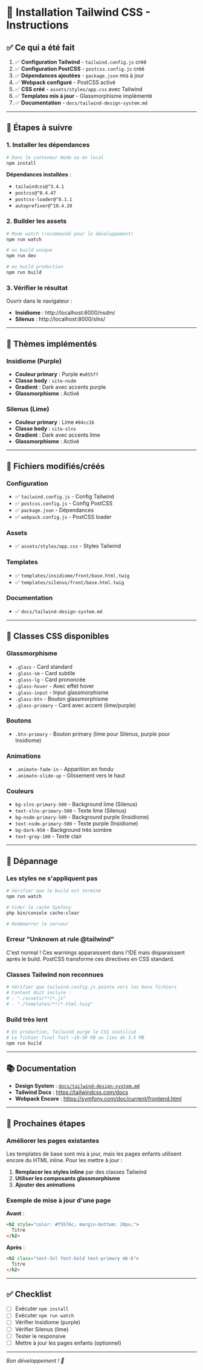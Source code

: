 # 🎨 Installation Tailwind CSS - Instructions

## ✅ Ce qui a été fait

1. ✅ **Configuration Tailwind** - `tailwind.config.js` créé
2. ✅ **Configuration PostCSS** - `postcss.config.js` créé
3. ✅ **Dépendances ajoutées** - `package.json` mis à jour
4. ✅ **Webpack configuré** - PostCSS activé
5. ✅ **CSS créé** - `assets/styles/app.css` avec Tailwind
6. ✅ **Templates mis à jour** - Glassmorphisme implémenté
7. ✅ **Documentation** - `docs/tailwind-design-system.md`

---

## 🚀 Étapes à suivre

### 1. Installer les dépendances

```bash
# Dans le conteneur Node ou en local
npm install
```

**Dépendances installées** :
- `tailwindcss@^3.4.1`
- `postcss@^8.4.47`
- `postcss-loader@^8.1.1`
- `autoprefixer@^10.4.20`

### 2. Builder les assets

```bash
# Mode watch (recommandé pour le développement)
npm run watch

# ou build unique
npm run dev

# ou build production
npm run build
```

### 3. Vérifier le résultat

Ouvrir dans le navigateur :
- **Insidiome** : http://localhost:8000/nsdm/
- **Silenus** : http://localhost:8000/slns/

---

## 🎨 Thèmes implémentés

### Insidiome (Purple)
- **Couleur primary** : Purple `#a855f7`
- **Classe body** : `site-nsdm`
- **Gradient** : Dark avec accents purple
- **Glassmorphisme** : Activé

### Silenus (Lime)
- **Couleur primary** : Lime `#84cc16`
- **Classe body** : `site-slns`
- **Gradient** : Dark avec accents lime
- **Glassmorphisme** : Activé

---

## 📁 Fichiers modifiés/créés

### Configuration
- ✅ `tailwind.config.js` - Config Tailwind
- ✅ `postcss.config.js` - Config PostCSS
- ✅ `package.json` - Dépendances
- ✅ `webpack.config.js` - PostCSS loader

### Assets
- ✅ `assets/styles/app.css` - Styles Tailwind

### Templates
- ✅ `templates/insidiome/front/base.html.twig`
- ✅ `templates/silenus/front/base.html.twig`

### Documentation
- ✅ `docs/tailwind-design-system.md`

---

## 🎯 Classes CSS disponibles

### Glassmorphisme
- `.glass` - Card standard
- `.glass-sm` - Card subtile
- `.glass-lg` - Card prononcée
- `.glass-hover` - Avec effet hover
- `.glass-input` - Input glassmorphisme
- `.glass-btn` - Bouton glassmorphisme
- `.glass-primary` - Card avec accent (lime/purple)

### Boutons
- `.btn-primary` - Bouton primary (lime pour Silenus, purple pour Insidiome)

### Animations
- `.animate-fade-in` - Apparition en fondu
- `.animate-slide-up` - Glissement vers le haut

### Couleurs
- `bg-slns-primary-500` - Background lime (Silenus)
- `text-slns-primary-500` - Texte lime (Silenus)
- `bg-nsdm-primary-500` - Background purple (Insidiome)
- `text-nsdm-primary-500` - Texte purple (Insidiome)
- `bg-dark-950` - Background très sombre
- `text-gray-100` - Texte clair

---

## 🔧 Dépannage

### Les styles ne s'appliquent pas

```bash
# Vérifier que le build est terminé
npm run watch

# Vider le cache Symfony
php bin/console cache:clear

# Redémarrer le serveur
```

### Erreur "Unknown at rule @tailwind"

C'est normal ! Ces warnings apparaissent dans l'IDE mais disparaissent après le build. PostCSS transforme ces directives en CSS standard.

### Classes Tailwind non reconnues

```bash
# Vérifier que tailwind.config.js pointe vers les bons fichiers
# Content doit inclure :
# - "./assets/**/*.js"
# - "./templates/**/*.html.twig"
```

### Build très lent

```bash
# En production, Tailwind purge le CSS inutilisé
# Le fichier final fait ~10-50 KB au lieu de 3.5 MB
npm run build
```

---

## 📚 Documentation

- **Design System** : [`docs/tailwind-design-system.md`](docs/tailwind-design-system.md)
- **Tailwind Docs** : https://tailwindcss.com/docs
- **Webpack Encore** : https://symfony.com/doc/current/frontend.html

---

## 🎨 Prochaines étapes

### Améliorer les pages existantes

Les templates de base sont mis à jour, mais les pages enfants utilisent encore du HTML inline. Pour les mettre à jour :

1. **Remplacer les styles inline** par des classes Tailwind
2. **Utiliser les composants glassmorphisme**
3. **Ajouter des animations**

### Exemple de mise à jour d'une page

**Avant** :
```html
<h2 style="color: #f5576c; margin-bottom: 20px;">
  Titre
</h2>
```

**Après** :
```html
<h2 class="text-3xl font-bold text-primary mb-6">
  Titre
</h2>
```

---

## ✅ Checklist

- [ ] Exécuter `npm install`
- [ ] Exécuter `npm run watch`
- [ ] Vérifier Insidiome (purple)
- [ ] Vérifier Silenus (lime)
- [ ] Tester le responsive
- [ ] Mettre à jour les pages enfants (optionnel)

---

*Bon développement ! 🚀*
